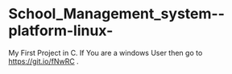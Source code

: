 # School_Management_system--platform-linux-
My First Project in C.
If You are a windows User then go to https://git.io/fNwRC  .

